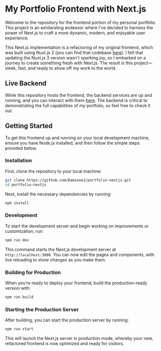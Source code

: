 # My Portfolio Frontend with Next.js

Welcome to the repository for the frontend portion of my personal portfolio. This project is an exhilarating endeavor where I've decided to harness the power of Next.js to craft a more dynamic, modern, and enjoyable user experience.

This Next.js implementation is a refactoring of my original frontend, which was built using Nuxt.js 2 (you can find that codebase [here](https://github.com/Damione1/portfolio-nuxtjs)). I felt that updating the Nuxt.js 3 version wasn't sparking joy, so I embarked on a journey to create something fresh with Next.js. The result is this project—sleek, fast, and ready to show off my work to the world.

## Live Backend

While this repository hosts the frontend, the backend services are up and running, and you can interact with them [here](https://github.com/Damione1/portfolio-nodejs). The backend is critical to demonstrating the full capabilities of my portfolio, so feel free to check it out.

## Getting Started

To get this frontend up and running on your local development machine, ensure you have Node.js installed, and then follow the simple steps provided below.

### Installation

First, clone the repository to your local machine:

```bash
git clone https://github.com/Damione1/portfolio-nextjs.git
cd portfolio-nextjs
```

Next, install the necessary dependencies by running:

```bash
npm install
```

### Development

To start the development server and begin working on improvements or customization, run:

```bash
npm run dev
```

This command starts the Next.js development server at `http://localhost:3000`. You can now edit the pages and components, with live reloading to show changes as you make them.

### Building for Production

When you’re ready to deploy your frontend, build the production-ready version with:

```bash
npm run build
```

### Starting the Production Server

After building, you can start the production server by running:

```bash
npm run start
```

This will launch the Next.js server in production mode, whereby your new, refactored frontend is now optimized and ready for visitors.
